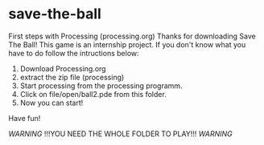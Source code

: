 # save-the-ball
First steps with Processing (processing.org)
Thanks for downloading Save The Ball!
This game is an internship project.
If you don't know what you have to do follow the intructions below:

1. Download Processing.org
2. extract the zip file (processing)
58. Start processing from the processing programm.
4. Click on file/open/ball2.pde from this folder.
5. Now you can start!

Have fun!

*WARNING* !!!YOU NEED THE WHOLE FOLDER TO PLAY!!! *WARNING* 

